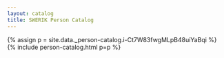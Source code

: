 ```yaml
---
layout: catalog
title: SWERIK Person Catalog
---
```

{% assign p = site.data._person-catalog.i-Ct7W83fwgMLpB48uiYaBqi %}
{% include person-catalog.html p=p %}


